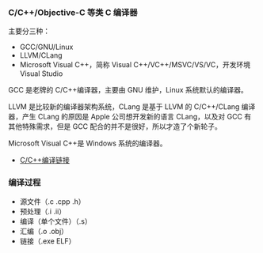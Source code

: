 ### C/C++/Objective-C 等类 C 编译器

主要分三种：

- GCC/GNU/Linux
- LLVM/CLang
- Microsoft Visual C++，简称 Visual C++/VC++/MSVC/VS/VC，开发环境 Visual Studio

GCC 是老牌的 C/C++编译器，主要由 GNU 维护，Linux 系统默认的编译器。

LLVM 是比较新的编译器架构系统，CLang 是基于 LLVM 的 C/C++/CLang 编译器，产生 CLang 的原因是 Apple 公司想开发新的语言 CLang，以及对 GCC 有其他特殊需求，但是 GCC 配合的并不是很好，所以才造了个新轮子。

Microsoft Visual C++是 Windows 系统的编译器。

- [C/C++编译链接](https://zhuanlan.zhihu.com/p/88255667)

### 编译过程 

- 源文件（.c .cpp .h）
- 预处理（.i .ii）
- 编译（单个文件）（.s）
- 汇编（.o .obj）
- 链接（.exe ELF）
